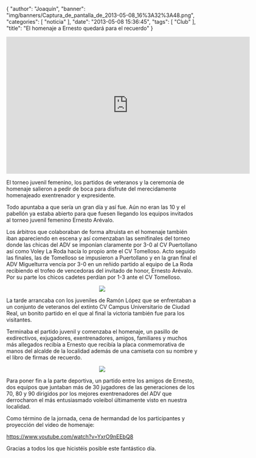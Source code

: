 {
  "author": "Joaquín", 
  "banner": "img/banners/Captura_de_pantalla_de_2013-05-08_16%3A32%3A48.png", 
  "categories": [
    "noticia"
  ], 
  "date": "2013-05-08 15:36:45", 
  "tags": [
    "Club"
  ], 
  "title": "El homenaje a Ernesto quedará para el recuerdo"
}

<iframe width="640" height="360" src="http://www.youtube.com/embed/YxrO9nEEbQ8" frameborder="0" allowfullscreen></iframe>

El torneo juvenil femenino, los partidos de veteranos y la ceremonia de homenaje salieron a pedir de boca para disfrute del merecidamente homenajeado exentrenador y expresidente.

Todo apuntaba a que sería un gran día y así fue. Aún no eran las 10 y el pabellón ya estaba abierto para que fuesen llegando los equipos invitados al torneo juvenil femenino Ernesto Arévalo.

Los árbitros que colaboraban de forma altruista en el homenaje también iban apareciendo en escena y así comenzaban las semifinales del torneo donde las chicas del ADV se imponían claramente por 3-0 al CV Puertollano así como Voley La Roda hacía lo propio ante el CV Tomelloso. Acto seguido las finales, las de Tomelloso se impusieron a Puertollano y en la gran final el ADV Miguelturra vencía por 3-0 en un reñido partido al equipo de La Roda recibiendo el trofeo de vencedoras del invitado de honor, Ernesto Arévalo. Por su parte los chicos cadetes perdían por 1-3 ante el CV Tomelloso.

<center>
<img src="http://www.advmiguelturra.org/img/banners/noticiaweb_0.png"/> </center> 

La tarde arrancaba con los juveniles de Ramón López que se enfrentaban a un conjunto de veteranos del extinto CV Campus Universitario de Ciudad Real, un bonito partido en el que al final la victoria también fue para los visitantes.

Terminaba el partido juvenil y comenzaba el homenaje, un pasillo de exdirectivos, exjugadores, exentrenadores, amigos, familiares y muchos más allegados recibía a Ernesto que recibía la placa conmemorativa de manos del alcalde de la localidad además de una camiseta con su nombre y el libro de firmas de recuerdo.

<center>
<img src="http://www.advmiguelturra.org/img/banners/Captura%20de%20pantalla%20de%202013-05-08%2016%3A32%3A48.png"/> </center> 

Para poner fin a la parte deportiva, un partido entre los amigos de Ernesto, dos equipos que juntaban más de 30 jugadores de las generaciones de los 70, 80 y 90 dirigidos por los mejores exentrenadores del ADV que derrocharon el más entusiasmado voleibol últimamente visto en nuestra localidad.

Como término de la jornada, cena de hermandad de los participantes y proyección del video de homenaje:

https://www.youtube.com/watch?v=YxrO9nEEbQ8

Gracias a todos los que hicistéis posible este fantástico día.

